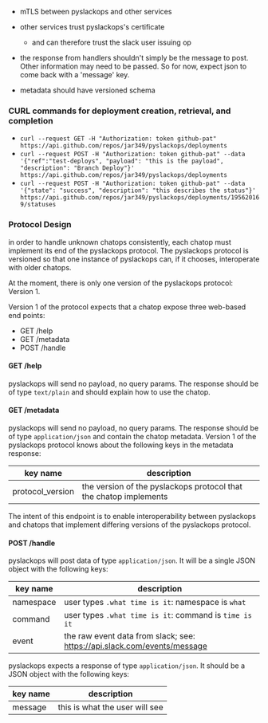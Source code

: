 - mTLS between pyslackops and other services

- other services trust pyslackops's certificate
  - and can therefore trust the slack user issuing op

- the response from handlers shouldn't simply be the 
message to post.  Other information may need to be passed.
So for now, expect json to come back with a 'message' key.

- metadata should have versioned schema

### CURL commands for deployment creation, retrieval,  and completion
- `curl --request GET -H "Authorization: token github-pat" https://api.github.com/repos/jar349/pyslackops/deployments`
- `curl --request POST -H "Authorization: token github-pat" --data '{"ref":"test-deploys", "payload": "this is the payload", "description": "Branch Deploy"}' https://api.github.com/repos/jar349/pyslackops/deployments`
- `curl --request POST -H "Authorization: token github-pat" --data '{"state": "success", "description": "this describes the status"}' https://api.github.com/repos/jar349/pyslackops/deployments/195620169/statuses`

### Protocol Design
in order to handle unknown chatops consistently, each chatop must implement its
end of the pyslackops protocol.  The pyslackops protocol is versioned so that 
one instance of pyslackops can, if it chooses, interoperate with older chatops.

At the moment, there is only one version of the pyslackops protocol: Version 1.

Version 1 of the protocol expects that a chatop expose three web-based end 
points:
 - GET /help
 - GET /metadata
 - POST /handle

#### GET /help
pyslackops will send no payload, no query params.  The response should be of 
type `text/plain` and should explain how to use the chatop.

#### GET /metadata
pyslackops will send no payload, no query params.  The response should be of 
type `application/json` and contain the chatop metadata.  Version 1 of the 
pyslackops protocol knows about the following keys in the metadata response:

| key name | description |
| --- | --- |
| protocol_version | the version of the pyslackops protocol that the chatop implements |

The intent of this endpoint is to enable interoperability between pyslackops 
and chatops that implement differing versions of the pyslackops protocol.

#### POST /handle
pyslackops will post data of type `application/json`.  It will be a single 
JSON object with the following keys:
 
| key name | description |
| --- | --- |
| namespace | user types `.what time is it`: namespace is `what` |
| command | user types `.what time is it`: command is `time is it` |
| event | the raw event data from slack; see: https://api.slack.com/events/message |
 
pyslackops expects a response of type `application/json`.  It should be a JSON
object with the following keys:

| key name | description |
| --- | --- |
| message | this is what the user will see | 
